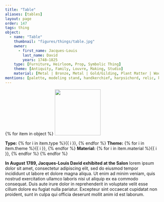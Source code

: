 ```yaml
---
title: "Table"
aliases: [tables]
layout: page
order: 147
tags: thing
object:
  - name: "Table"
    thumbnail: "figures/things/table.jpg"
    owner:
      - first_name: Jacques-Louis
        last_name: David
        years: 1748–1825
    type: [Furniture, Heirloom, Prop, Symbolic Thing]
    theme: [Antiquity, Family, Louvre, Making, Studio]
    material: [Metal | Bronze, Metal | Gold/Gilding, Plant Matter | Wood]
mentions: [palette, modeling stand, handkerchief, harpsichord, relic, key, mannequin, sketchbook, bed, camera obscura]
---
```


{% for item in object %}
<img src="/_assets/images/{{ item.thumbnail }}" width="150"/>

**Type:** {% for i in item.type %}{{ i }}, {% endfor %}
**Theme:** {% for i in item.theme %}{{ i }}, {% endfor %}
**Material:** {% for i in item.material %}{{ i }}, {% endfor %}
{% endfor %}

**In August 1789, Jacques-Louis David exhibited at the Salon** lorem ipsum dolor sit amet, consectetur adipiscing elit, sed do eiusmod tempor incididunt ut labore et dolore magna aliqua. Ut enim ad minim veniam, quis nostrud exercitation ullamco laboris nisi ut aliquip ex ea commodo consequat. Duis aute irure dolor in reprehenderit in voluptate velit esse cillum dolore eu fugiat nulla pariatur. Excepteur sint occaecat cupidatat non proident, sunt in culpa qui officia deserunt mollit anim id est laborum.